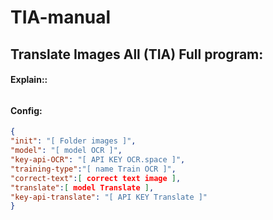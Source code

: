 # TIA-manual

## Translate Images All (TIA) Full program:

#### Explain::

######

#### Config:

```json
{
"init": "[ Folder images ]",
"model": "[ model OCR ]",
"key-api-OCR": "[ API KEY OCR.space ]",
"training-type":"[ name Train OCR ]",
"correct-text":[ correct text image ],
"translate":[ model Translate ],
"key-api-translate": "[ API KEY Translate ]"
}
```
